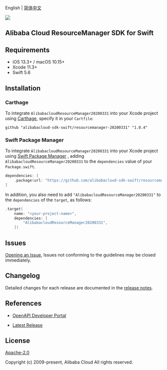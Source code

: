 English | [简体中文](README-CN.md)

![](https://aliyunsdk-pages.alicdn.com/icons/AlibabaCloud.svg)

## Alibaba Cloud ResourceManager SDK for Swift

## Requirements

- iOS 13.3+ / macOS 10.15+
- Xcode 11.3+
- Swift 5.6

## Installation

### Carthage

To integrate `AlibabacloudResourceManager20200331` into your Xcode project using [Carthage](https://github.com/Carthage/Carthage), specify it in your `Cartfile`:

```ogdl
github "alibabacloud-sdk-swift/resourcemanager-20200331" "1.0.4"
```

### Swift Package Manager

To integrate `AlibabacloudResourceManager20200331` into your Xcode project using [Swift Package Manager](https://swift.org/package-manager/) , adding `AlibabacloudResourceManager20200331` to the `dependencies` value of your `Package.swift`.

```swift
dependencies: [
    .package(url: "https://github.com/alibabacloud-sdk-swift/resourcemanager-20200331.git", from: "1.0.4")
]
```

In addition, you also need to add `"AlibabacloudResourceManager20200331"` to the `dependencies` of the `target`, as follows:

```swift
.target(
    name: "<your-project-name>",
    dependencies: [
        "AlibabacloudResourceManager20200331",
    ])
```

## Issues

[Opening an Issue](https://github.com/alibabacloud-sdk-swift/resourcemanager-20200331/issues/new), Issues not conforming to the guidelines may be closed immediately.

## Changelog

Detailed changes for each release are documented in the [release notes](./ChangeLog.txt).

## References

* [OpenAPI Developer Portal](https://next.api.alibabacloud.com/home)
- [Latest Release](https://github.com/alibabacloud-sdk-swift/resourcemanager-20200331)

## License

[Apache-2.0](http://www.apache.org/licenses/LICENSE-2.0)

Copyright (c) 2009-present, Alibaba Cloud All rights reserved.
